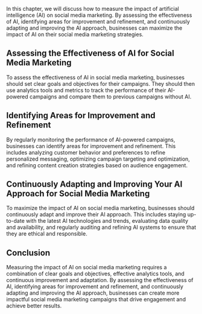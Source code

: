 
In this chapter, we will discuss how to measure the impact of artificial intelligence (AI) on social media marketing. By assessing the effectiveness of AI, identifying areas for improvement and refinement, and continuously adapting and improving the AI approach, businesses can maximize the impact of AI on their social media marketing strategies.

Assessing the Effectiveness of AI for Social Media Marketing
------------------------------------------------------------

To assess the effectiveness of AI in social media marketing, businesses should set clear goals and objectives for their campaigns. They should then use analytics tools and metrics to track the performance of their AI-powered campaigns and compare them to previous campaigns without AI.

Identifying Areas for Improvement and Refinement
------------------------------------------------

By regularly monitoring the performance of AI-powered campaigns, businesses can identify areas for improvement and refinement. This includes analyzing customer behavior and preferences to refine personalized messaging, optimizing campaign targeting and optimization, and refining content creation strategies based on audience engagement.

Continuously Adapting and Improving Your AI Approach for Social Media Marketing
-------------------------------------------------------------------------------

To maximize the impact of AI on social media marketing, businesses should continuously adapt and improve their AI approach. This includes staying up-to-date with the latest AI technologies and trends, evaluating data quality and availability, and regularly auditing and refining AI systems to ensure that they are ethical and responsible.

Conclusion
----------

Measuring the impact of AI on social media marketing requires a combination of clear goals and objectives, effective analytics tools, and continuous improvement and adaptation. By assessing the effectiveness of AI, identifying areas for improvement and refinement, and continuously adapting and improving the AI approach, businesses can create more impactful social media marketing campaigns that drive engagement and achieve better results.
